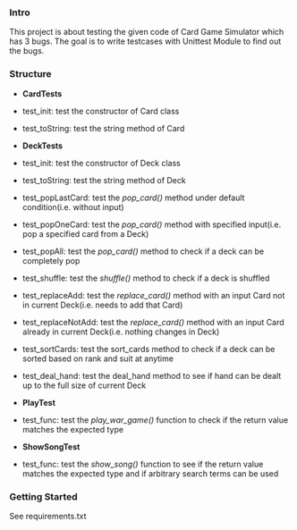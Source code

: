 ### Intro ###
This project is about testing the given code of Card Game Simulator which has 3 bugs.
The goal is to write testcases with Unittest Module to find out the bugs.

### Structure ###
* **CardTests**
 * test_init: test the constructor of Card class
 * test_toString: test the string method of Card

* **DeckTests**
 * test_init: test the constructor of Deck class
 * test_toString: test the string method of Deck
 * test_popLastCard: test the _pop_card()_ method under default condition(i.e. without input)
 * test_popOneCard: test the _pop_card()_ method with specified input(i.e. pop a specified card from a Deck)
 * test_popAll: test the _pop_card()_ method to check if a deck can be completely pop
 * test_shuffle: test the _shuffle()_ method to check if a deck is shuffled
 * test_replaceAdd: test the _replace_card()_ method with an input Card not in current Deck(i.e. needs to add that Card)
 * test_replaceNotAdd: test the _replace_card()_ method with an input Card already in current Deck(i.e. nothing changes in Deck)
 * test_sortCards: test the sort_cards method to check if a deck can be sorted based on rank and suit at anytime
 * test_deal_hand: test the deal_hand method to see if hand can be dealt up to the full size of current Deck

* **PlayTest**
 * test_func: test the _play_war_game()_ function to check if the return value matches the expected type

* **ShowSongTest**
 * test_func: test the _show_song()_ function to see if the return value matches the expected type and if arbitrary search terms can be used

### Getting Started ###
See requirements.txt
